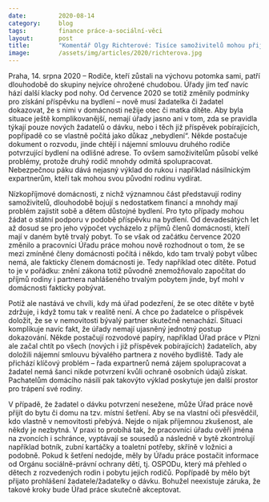 ```yaml
---
date:         2020-08-14
category:     blog
tags:         finance práce-a-sociální-věci
layout:       post
title:        "Komentář Olgy Richterové: Tisíce samoživitelů mohou přijít o střechu nad hlavou. Ministerstvo práce rozpoutalo chaos kolem příspěvků na bydlení"
image:        /assets/img/articles/2020/richterova.jpg
--- 
```


 
Praha, 14. srpna 2020 – Rodiče, kteří zůstali na výchovu potomka sami, patří dlouhodobě do skupiny nejvíce ohrožené chudobou. Úřady jim teď navíc hází další klacky pod nohy. Od července 2020 se totiž změnily podmínky pro získání příspěvku na bydlení – nově musí žadatelka či žadatel dokazovat, že s nimi v domácnosti nežije otec či matka dítěte. Aby byla situace ještě komplikovanější, nemají úřady jasno ani v tom, zda se pravidla týkají pouze nových žadatelů o dávku, nebo i těch již příspěvek pobírajících, popřípadě co se vlastně počítá jako důkaz „nebydlení“. Někde postačuje dokument o rozvodu, jinde chtějí i nájemní smlouvu druhého rodiče potvrzující bydlení na odlišné adrese. To ovšem samoživitelům působí velké problémy, protože druhý rodič mnohdy odmítá spolupracovat. Nebezpečnou páku dává nejasný výklad do rukou i například násilnickým expartnerům, kteří tak mohou svou původní rodinu vydírat. 

Nízkopříjmové domácnosti, z nichž významnou část představují rodiny samoživitelů, dlouhodobě bojují s nedostatkem financí a mnohdy mají problém zajistit sobě a dětem důstojné bydlení. Pro tyto případy mohou žádat o státní podporu v podobě příspěvku na bydlení. Od devadesátých let až dosud se pro jeho výpočet vycházelo z příjmů členů domácnosti, kteří mají v daném bytě trvalý pobyt. To se však od začátku července 2020 změnilo a pracovníci Úřadu práce mohou nově rozhodnout o tom, že se mezi zmíněné členy domácnosti počítá i někdo, kdo tam trvalý pobyt vůbec nemá, ale fakticky členem domácnosti je. Tedy například otec dítěte. Potud to je v pořádku: znění zákona totiž původně znemožňovalo započítat do příjmů rodiny i partnera nahlášeného trvalým pobytem jinde, byť mohl v domácnosti fakticky pobývat. 

Potíž ale nastává ve chvíli, kdy má úřad podezření, že se otec dítěte v bytě zdržuje, i když tomu tak v realitě není. A chce po žadatelce o příspěvek doložit, že se v nemovitosti bývalý partner skutečně nenachází. Situaci komplikuje navíc fakt, že úřady nemají ujasněný jednotný postup dokazování. Někde postačují rozvodové papíry, například Úřad práce v Plzni ale začal chtít po všech (nových i již příspěvek pobírajících) žadatelích, aby doložili nájemní smlouvu bývalého partnera z nového bydliště. Tady ale přichází klíčový problém – řada expartnerů nemá zájem spolupracovat a žadatel nemá šanci nikde potvrzení kvůli ochraně osobních údajů získat. Pachatelům domácího násilí pak takovýto výklad poskytuje jen další prostor pro trápení své rodiny.  

V případě, že žadatel o dávku potvrzení nesežene, může Úřad práce nově přijít do bytu či domu na tzv. místní šetření. Aby se na vlastní oči přesvědčil, kdo vlastně v nemovitosti přebývá. Nejde o nijak příjemnou zkušenost, ale někdy je nezbytná. V praxi to probíhá tak, že pracovníci úřadu ověří jména na zvoncích i schránce, vyptávají se sousedů a následně v bytě zkontrolují například botník, zubní kartáčky a toaletní potřeby, skříně v ložnici a podobně. Pokud k šetření nedojde, měly by Úřadu práce postačit informace od Orgánu sociálně-právní ochrany dětí, tj. OSPODu, který má přehled o dětech z rozvedených rodin i pobytu jejich rodičů. Popřípadě by mělo být přijato prohlášení žadatele/žadatelky o dávku. Bohužel neexistuje záruka, že takové kroky bude Úřad práce skutečně akceptovat. 
